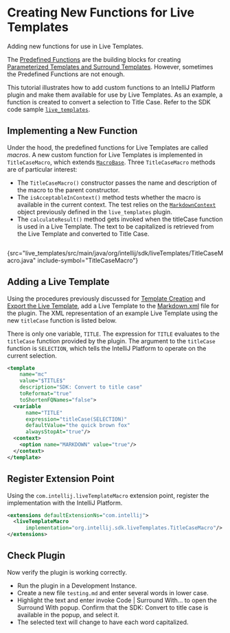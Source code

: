 <!-- Copyright 2000-2024 JetBrains s.r.o. and contributors. Use of this source code is governed by the Apache 2.0 license. -->

# Creating New Functions for Live Templates

<link-summary>Adding new functions for use in Live Templates.</link-summary>

The [Predefined Functions](https://www.jetbrains.com/help/idea/template-variables.html#predefined_functions) are the building blocks for creating [Parameterized Templates and Surround Templates](https://www.jetbrains.com/help/idea/using-live-templates.html#live_templates_types).
However, sometimes the Predefined Functions are not enough.

This tutorial illustrates how to add custom functions to an IntelliJ Platform plugin and make them available for use by Live Templates.
As an example, a function is created to convert a selection to Title Case.
Refer to the SDK code sample [`live_templates`](%gh-sdk-samples-master%/live_templates).

## Implementing a New Function

Under the hood, the predefined functions for Live Templates are called _macros_.
A new custom function for Live Templates is implemented in `TitleCaseMacro`, which extends [`MacroBase`](%gh-ic%/platform/lang-impl/src/com/intellij/codeInsight/template/macro/MacroBase.java).
Three `TitleCaseMacro` methods are of particular interest:
* The `TitleCaseMacro()` constructor passes the name and description of the macro to the parent constructor.
* The `isAcceptableInContext()` method tests whether the macro is available in the current context.
  The test relies on the [`MarkdownContext`](providing_live_templates.md#implement-templatecontexttype) object previously defined in the `live_templates` plugin.
* The `calculateResult()` method gets invoked when the titleCase function is used in a Live Template.
  The text to be capitalized is retrieved from the Live Template and converted to Title Case.

```java
```
{src="live_templates/src/main/java/org/intellij/sdk/liveTemplates/TitleCaseMacro.java" include-symbol="TitleCaseMacro"}

## Adding a Live Template

Using the procedures previously discussed for [Template Creation](providing_live_templates.md#template-creation) and [Export the Live Template](providing_live_templates.md#export-the-live-template), add a Live Template to the [Markdown.xml](%gh-sdk-samples-master%/live_templates/src/main/resources/liveTemplates) file for the plugin.
The XML representation of an example Live Template using the new `titleCase` function is listed below.

There is only one variable, `TITLE`.
The expression for `TITLE` evaluates to the `titleCase` function provided by the plugin.
The argument to the `titleCase` function is `SELECTION`, which tells the IntelliJ Platform to operate on the current selection.

```xml
<template
    name="mc"
    value="$TITLE$"
    description="SDK: Convert to title case"
    toReformat="true"
    toShortenFQNames="false">
  <variable
      name="TITLE"
      expression="titleCase(SELECTION)"
      defaultValue="the quick brown fox"
      alwaysStopAt="true"/>
  <context>
    <option name="MARKDOWN" value="true"/>
  </context>
</template>
```

## Register Extension Point

Using the `com.intellij.liveTemplateMacro` extension point, register the implementation with the IntelliJ Platform.

```xml
<extensions defaultExtensionNs="com.intellij">
  <liveTemplateMacro
      implementation="org.intellij.sdk.liveTemplates.TitleCaseMacro"/>
</extensions>
```

## Check Plugin

Now verify the plugin is working correctly.
* Run the plugin in a Development Instance.
* Create a new file `testing.md` and enter several words in lower case.
* Highlight the text and enter invoke <ui-path>Code | Surround With...</ui-path> to open the <control>Surround With</control> popup.
  Confirm that the <control>SDK: Convert to title case</control> is available in the popup, and select it.
* The selected text will change to have each word capitalized.
